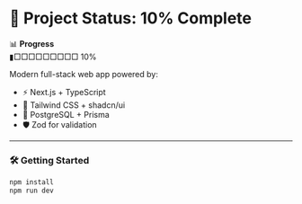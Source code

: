 # 🚧 Project Status: 10% Complete

📊 **Progress**  
▮□□□□□□□□□ 10%

Modern full-stack web app powered by:

- ⚡ Next.js + TypeScript  
- 🎨 Tailwind CSS + shadcn/ui  
- 🐘 PostgreSQL + Prisma  
- 🛡️ Zod for validation  

---

### 🛠 Getting Started

```bash
npm install
npm run dev
